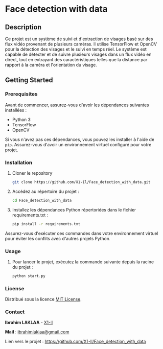 # Face detection with data

## Description

Ce projet est un système de suivi et d'extraction de visages basé sur des flux vidéo provenant de plusieurs caméras. Il utilise TensorFlow et OpenCV pour la détection des visages et le suivi en temps réel. Le système est capable de détecter et de suivre plusieurs visages dans un flux vidéo en direct, tout en extrayant des caractéristiques telles que la distance par rapport à la caméra et l'orientation du visage.

## Getting Started

### Prerequisites

Avant de commencer, assurez-vous d'avoir les dépendances suivantes installées :

- Python 3
- TensorFlow
- OpenCV

Si vous n'avez pas ces dépendances, vous pouvez les installer à l'aide de `pip`. Assurez-vous d'avoir un environnement virtuel configuré pour votre projet.

### Installation

1. Cloner le repository
   ```sh
   git clone https://github.com/X1-Il/Face_detection_with_data.git
2. Accédez au répertoire du projet :
    ```sh
    cd Face_detection_with_data
3. Installez les dépendances Python répertoriées dans le fichier requirements.txt :
    ```sh
    pip install -r requirements.txt
Assurez-vous d'exécuter ces commandes dans votre environnement virtuel pour éviter les conflits avec d'autres projets Python.

### Usage
1. Pour lancer le projet, exécutez la commande suivante depuis la racine du projet :
    
    ```sh
    python start.py
### License
Distribué sous la licence [MIT License](https://github.com/X1-Il/Face_detection_with_data/blob/main/LICENSE).

### Contact
**Ibrahim LAKLAA** - [X1-Il](https://x1-il.netlify.app/)

**Mail** : [ibrahimlaklaa@gmail.com](mailto:ibrahimlaklaa@gmail.com)

Lien vers le projet : https://github.com/X1-Il/Face_detection_with_data
